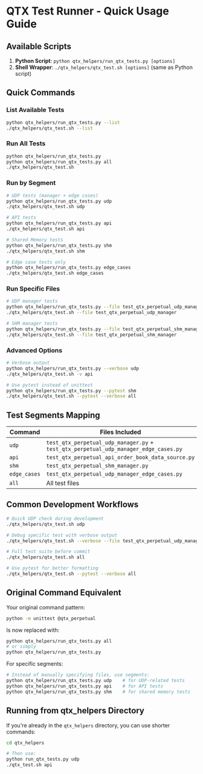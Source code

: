 # QTX Test Runner - Quick Usage Guide

## Available Scripts

1. **Python Script**: `python qtx_helpers/run_qtx_tests.py [options]`
2. **Shell Wrapper**: `./qtx_helpers/qtx_test.sh [options]` (same as Python script)

## Quick Commands

### List Available Tests
```bash
python qtx_helpers/run_qtx_tests.py --list
./qtx_helpers/qtx_test.sh --list
```

### Run All Tests
```bash
python qtx_helpers/run_qtx_tests.py
python qtx_helpers/run_qtx_tests.py all
./qtx_helpers/qtx_test.sh
```

### Run by Segment
```bash
# UDP tests (manager + edge cases)
python qtx_helpers/run_qtx_tests.py udp
./qtx_helpers/qtx_test.sh udp

# API tests
python qtx_helpers/run_qtx_tests.py api
./qtx_helpers/qtx_test.sh api

# Shared Memory tests
python qtx_helpers/run_qtx_tests.py shm
./qtx_helpers/qtx_test.sh shm

# Edge case tests only
python qtx_helpers/run_qtx_tests.py edge_cases
./qtx_helpers/qtx_test.sh edge_cases
```

### Run Specific Files
```bash
# UDP manager tests
python qtx_helpers/run_qtx_tests.py --file test_qtx_perpetual_udp_manager
./qtx_helpers/qtx_test.sh --file test_qtx_perpetual_udp_manager

# SHM manager tests
python qtx_helpers/run_qtx_tests.py --file test_qtx_perpetual_shm_manager
./qtx_helpers/qtx_test.sh --file test_qtx_perpetual_shm_manager
```

### Advanced Options
```bash
# Verbose output
python qtx_helpers/run_qtx_tests.py --verbose udp
./qtx_helpers/qtx_test.sh -v api

# Use pytest instead of unittest
python qtx_helpers/run_qtx_tests.py --pytest shm
./qtx_helpers/qtx_test.sh --pytest --verbose all
```

## Test Segments Mapping

| Command | Files Included |
|---------|----------------|
| `udp` | `test_qtx_perpetual_udp_manager.py` + `test_qtx_perpetual_udp_manager_edge_cases.py` |
| `api` | `test_qtx_perpetual_api_order_book_data_source.py` |
| `shm` | `test_qtx_perpetual_shm_manager.py` |
| `edge_cases` | `test_qtx_perpetual_udp_manager_edge_cases.py` |
| `all` | All test files |

## Common Development Workflows

```bash
# Quick UDP check during development
./qtx_helpers/qtx_test.sh udp

# Debug specific test with verbose output
./qtx_helpers/qtx_test.sh --verbose --file test_qtx_perpetual_udp_manager

# Full test suite before commit
./qtx_helpers/qtx_test.sh all

# Use pytest for better formatting
./qtx_helpers/qtx_test.sh --pytest --verbose all
```

## Original Command Equivalent

Your original command pattern:
```bash
python -m unittest @qtx_perpetual
```

Is now replaced with:
```bash
python qtx_helpers/run_qtx_tests.py all
# or simply
python qtx_helpers/run_qtx_tests.py
```

For specific segments:
```bash
# Instead of manually specifying files, use segments:
python qtx_helpers/run_qtx_tests.py udp    # for UDP-related tests
python qtx_helpers/run_qtx_tests.py api    # for API tests
python qtx_helpers/run_qtx_tests.py shm    # for shared memory tests
```

## Running from qtx_helpers Directory

If you're already in the `qtx_helpers` directory, you can use shorter commands:
```bash
cd qtx_helpers

# Then use:
python run_qtx_tests.py udp
./qtx_test.sh api
``` 